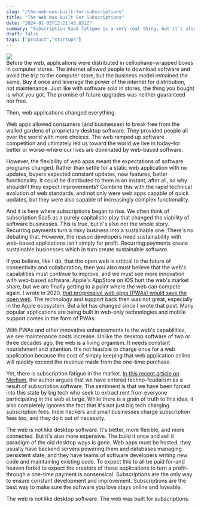 ```yaml
---
slug: "/the-web-was-built-for-subscriptions"
title: "The Web Was Built For Subscriptions"
date: "2024-01-05T12:21:43.031Z"
summary: "Subscription SaaS fatigue is a very real thing, but it's also necessary."
draft: false
tags: ["product","startups"]
---
```

![](https://images.unsplash.com/photo-1553729459-efe14ef6055d?crop=entropy&cs=tinysrgb&fit=max&fm=jpg&ixid=M3w0MDkwMjh8MHwxfHNlYXJjaHwyfHxtb25leXxlbnwwfHx8fDE3MDQ0NTg5ODh8MA&ixlib=rb-4.0.3&q=80&w=1080)  
Before the web, applications were distributed in cellophane-wrapped boxes in computer stores. The internet allowed people to download software and avoid the trip to the computer store, but the business model remained the same. Buy it once and leverage the power of the internet for distribution, not maintenance. Just like with software sold in stores, the thing you bought is what you got. The promise of future upgrades was neither guaranteed nor free.

Then, web applications changed everything.

Web apps allowed consumers (and businesses) to break free from the walled gardens of proprietary desktop software. They provided people all over the world with more choices. The web ramped up software competition and ultimately led us toward the world we live in today–for better or worse–where our lives are dominated by web-based software.

However, the flexibility of web apps meant the expectations of software programs changed. Rather than settle for a static web application with no updates, buyers expected constant updates, new features, better functionality. It could be distributed to them in an instant, after all, so why shouldn't they expect improvements? Combine this with the rapid technical evolution of web standards, and not only were web apps capable of quick updates, but they were also capable of increasingly complex functionality.

And it is here where subscriptions began to rise. We often think of subscription SaaS as a purely capitalistic play that changed the viability of software businesses. This is true, but it's also not the whole story. Recurring payments turn a risky business into a sustainable one. There's no debating that. However, the reason developers need sustainability with web-based applications isn't simply for profit. Recurring payments create sustainable businesses which in turn create sustainable software.

If you believe, like I do, that the open web is critical to the future of connectivity and collaboration, then you also must believe that the web's capabilities must continue to improve, and we must see more innovation with web-based software. Apple's AppStore on iOS hurt the web's market share, but we are finally getting to a point where the web can compete again. I wrote in 2020, [that progressive web apps (PWAs) would save the open web](https://www.polluterofminds.com/blog/progressive-web-apps-will-save-the-open-web). The technology and support back then was not great, especially in the Apple ecosystem. But a lot has changed since I wrote that post. Many popular applications are being built in web-only technologies and mobile support comes in the form of PWAs.

With PWAs and other innovative enhancements to the web's capabilities, we see maintenance costs increase. Unlike the desktop software of two or three decades ago, the web is a living organism. It needs constant nourishment and attention. It's not feasible to charge once for a web application because the cost of simply keeping that web application online will quickly exceed the revenue made from the one-time purchase.

Yet, there is subscription fatigue in the market. [In this recent article on Medium](https://medium.com/festival-of-dangerous-ideas/we-are-turning-into-subscription-slaves-b9957df37d88), the author argues that we have entered techno-feudalism as a result of subscription software. The sentiment is that we have been forced into this state by big tech who seek to extract rent from everyone participating in the web at large. While there is a grain of truth to this idea, it also completely ignores the fact that it's not just big tech charging subscription fees. Indie hackers and small businesses charge subscription fees too, and they do it out of necessity.

The web is not like desktop software. It's better, more flexible, and more connected. But it's also more expensive. The build it once and sell it paradigm of the old desktop ways is gone. Web apps must be hosted, they usually have backend servers powering them and databases managing persistent state, and they have teams of software developers writing new code and maintaining existing code. To expect this to all be paid for–and heaven forbid to expect the creators of these applications to turn a profit–through a one-time payment is nonsensical. Subscriptions are the only way to ensure constant development and improvement. Subscriptions are the best way to make sure the software you love stays online and loveable.

The web is not like desktop software. The web was built for subscriptions.